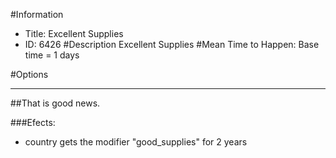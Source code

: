 #Information
 - Title: Excellent Supplies
 - ID: 6426
#Description
Excellent Supplies
#Mean Time to Happen:
Base time = 1 days

#Options

___
##That is good news.

###Efects:<ul><li>country gets the modifier "good_supplies" for 2 years</li></ul>
